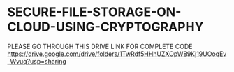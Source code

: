 # SECURE-FILE-STORAGE-ON-CLOUD-USING-CRYPTOGRAPHY 
PLEASE GO THROUGH THIS DRIVE LINK FOR COMPLETE CODE 
https://drive.google.com/drive/folders/1TwRdf5HHhUZXOpW89Kj19UOoqEv_Wvuq?usp=sharing
